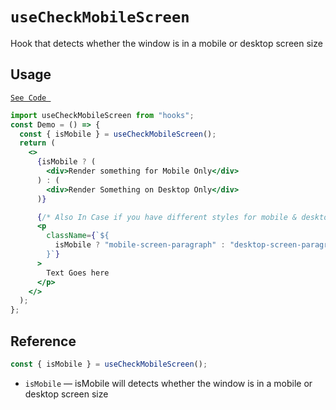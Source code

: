 # `useCheckMobileScreen`

Hook that detects whether the window is in a mobile or desktop screen size

## Usage

[`See Code `](../hooks/useCheckMobileScreen.js)

```jsx
import useCheckMobileScreen from "hooks";
const Demo = () => {
  const { isMobile } = useCheckMobileScreen();
  return (
    <>
      {isMobile ? (
        <div>Render something for Mobile Only</div>
      ) : (
        <div>Render Something on Desktop Only</div>
      )}

      {/* Also In Case if you have different styles for mobile & desktop */}
      <p
        className={`${
          isMobile ? "mobile-screen-paragraph" : "desktop-screen-paragraph"
        }`}
      >
        Text Goes here
      </p>
    </>
  );
};
```

## Reference

```js
const { isMobile } = useCheckMobileScreen();
```

- `isMobile` &mdash; isMobile will detects whether the window is in a mobile or desktop screen size
